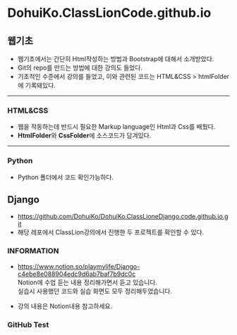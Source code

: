 # DohuiKo.ClassLionCode.github.io

## 웹기초

 - 웹기초에서는 간단히 Html작성하는 방법과 Bootstrap에 대해서 소개받았다.
 - Git의 repo를 만드는 방법에 대한 강의도 들었다.
 - 기초적인 수준에서 강의를 들었고, 이와 관련된 코드는 HTML&CSS > htmlFolder에 기록돼있다.

---

### HTML&CSS
 - 웹을 작동하는데 반드시 필요한 Markup language인 Html과 Css를 배웠다.
 - **HtmlFolder**와 **CssFolder**에 소스코드가 담겨있다.

---

### Python
  - Python 폴더에서 코드 확인가능하다.

## Django
- https://github.com/DohuiKo/DohuiKo.ClassLioneDjango.code.github.io.git
- 해당 레포에서 ClassLion강의에서 진행한 두 프로젝트를 확인할 수 있다.

### INFORMATION
  -  https://www.notion.so/playmylife/Django-c4ebe8e088904edc9d6ab7baf7b9dc0c
     <br>
     Notion에 수업 듣는 내용 정리해가면서 듣고 있습니다.
     <br>
     실습시 사용했던 코드와 실습 화면도 모두 정리해두었습니다.
  
    
  - 강의 내용은 Notion내용 참고하세요.

  
### GitHub Test



